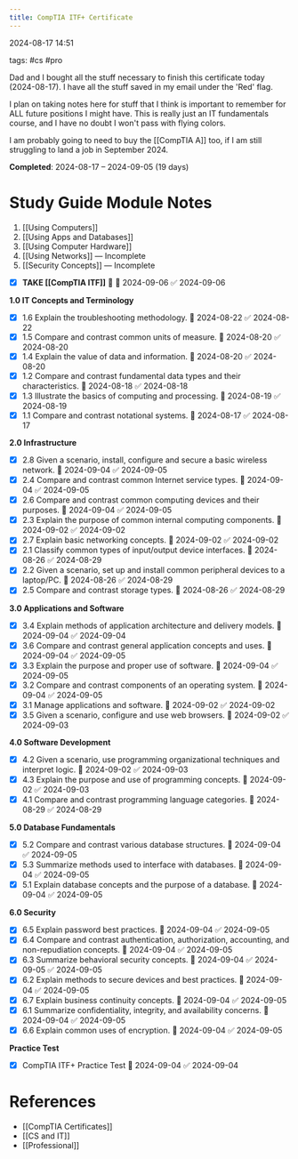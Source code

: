 ```yaml
---
title: CompTIA ITF+ Certificate
---
```

2024-08-17 14:51

tags: #cs #pro 

Dad and I bought all the stuff necessary to finish this certificate today (2024-08-17). I have all the stuff saved in my email under the 'Red' flag. 

I plan on taking notes here for stuff that I think is important to remember for ALL future positions I might have. This is really just an IT fundamentals course, and I have no doubt I won't pass with flying colors. 

I am probably going to need to buy the [[CompTIA A]] too, if I am still struggling to land a job in September 2024.

**Completed**: 2024-08-17 – 2024-09-05 (19 days)
# Study Guide Module Notes
1. [[Using Computers]]
2. [[Using Apps and Databases]]
3. [[Using Computer Hardware]]
4. [[Using Networks]] — Incomplete
5. [[Security Concepts]] — Incomplete

- [x] **TAKE [[CompTIA ITF]]** 🔺 📅 2024-09-06 ✅ 2024-09-06

**1.0 IT Concepts and Terminology**
  - [x] 1.6 Explain the troubleshooting methodology. 📅 2024-08-22 ✅ 2024-08-22
  - [x] 1.5 Compare and contrast common units of measure. 📅 2024-08-20 ✅ 2024-08-20
  - [x] 1.4 Explain the value of data and information. 📅 2024-08-20 ✅ 2024-08-20
  - [x] 1.2 Compare and contrast fundamental data types and their characteristics. 📅 2024-08-18 ✅ 2024-08-18
  - [x] 1.3 Illustrate the basics of computing and processing. 📅 2024-08-19 ✅ 2024-08-19
  - [x] 1.1 Compare and contrast notational systems. 📅 2024-08-17 ✅ 2024-08-17

**2.0 Infrastructure**  
  - [x] 2.8 Given a scenario, install, configure and secure a basic wireless network. 📅 2024-09-04 ✅ 2024-09-05
  - [x] 2.4 Compare and contrast common Internet service types. 📅 2024-09-04 ✅ 2024-09-05
  - [x] 2.6 Compare and contrast common computing devices and their purposes. 📅 2024-09-04 ✅ 2024-09-05
  - [x] 2.3 Explain the purpose of common internal computing components. 📅 2024-09-02 ✅ 2024-09-02
  - [x] 2.7 Explain basic networking concepts. 📅 2024-09-02 ✅ 2024-09-02
  - [x] 2.1 Classify common types of input/output device interfaces. 📅 2024-08-26 ✅ 2024-08-29
  - [x] 2.2 Given a scenario, set up and install common peripheral devices to a laptop/PC. 📅 2024-08-26 ✅ 2024-08-29
  - [x] 2.5 Compare and contrast storage types. 📅 2024-08-26 ✅ 2024-08-29

**3.0 Applications and Software**   
  - [x] 3.4 Explain methods of application architecture and delivery models. 📅 2024-09-04 ✅ 2024-09-04
  - [x] 3.6 Compare and contrast general application concepts and uses. 📅 2024-09-04 ✅ 2024-09-05
  - [x] 3.3 Explain the purpose and proper use of software. 📅 2024-09-04 ✅ 2024-09-05
  - [x] 3.2 Compare and contrast components of an operating system. 📅 2024-09-04 ✅ 2024-09-05
  - [x] 3.1 Manage applications and software. 📅 2024-09-02 ✅ 2024-09-02
  - [x] 3.5 Given a scenario, configure and use web browsers. 📅 2024-09-02 ✅ 2024-09-03

**4.0 Software Development**  
  - [x] 4.2 Given a scenario, use programming organizational techniques and interpret logic. 📅 2024-09-02 ✅ 2024-09-03
  - [x] 4.3 Explain the purpose and use of programming concepts. 📅 2024-09-02 ✅ 2024-09-03
  - [x] 4.1 Compare and contrast programming language categories. 📅 2024-08-29 ✅ 2024-08-29

**5.0 Database Fundamentals**  
  - [x] 5.2 Compare and contrast various database structures. 📅 2024-09-04 ✅ 2024-09-05
  - [x] 5.3 Summarize methods used to interface with databases. 📅 2024-09-04 ✅ 2024-09-05
  - [x] 5.1 Explain database concepts and the purpose of a database. 📅 2024-09-04 ✅ 2024-09-05

**6.0 Security**  
  - [x] 6.5 Explain password best practices. 📅 2024-09-04 ✅ 2024-09-05
  - [x] 6.4 Compare and contrast authentication, authorization, accounting, and non-repudiation concepts. 📅 2024-09-04 ✅ 2024-09-05
  - [x] 6.3 Summarize behavioral security concepts. 📅 2024-09-04 ✅ 2024-09-05 ✅ 2024-09-05
  - [x] 6.2 Explain methods to secure devices and best practices. 📅 2024-09-04 ✅ 2024-09-05
  - [x] 6.7 Explain business continuity concepts. 📅 2024-09-04 ✅ 2024-09-05
  - [x] 6.1 Summarize confidentiality, integrity, and availability concerns. 📅 2024-09-04 ✅ 2024-09-05
  - [x] 6.6 Explain common uses of encryption. 📅 2024-09-04 ✅ 2024-09-05

**Practice Test**  
  - [x] CompTIA ITF+ Practice Test 📅 2024-09-04 ✅ 2024-09-04
# References
- [[CompTIA Certificates]]
- [[CS and IT]]
- [[Professional]]